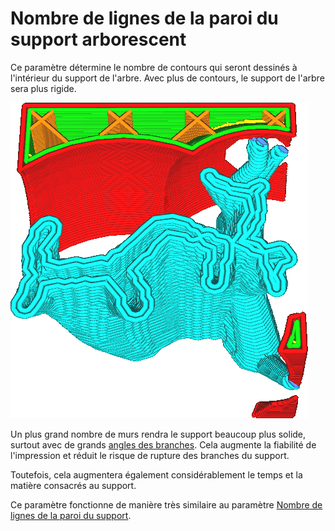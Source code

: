 Nombre de lignes de la paroi du support arborescent
====
Ce paramètre détermine le nombre de contours qui seront dessinés à l'intérieur du support de l'arbre. Avec plus de contours, le support de l'arbre sera plus rigide.

![Deux murs](../../../articles/images/support_tree_wall_count.png)

Un plus grand nombre de murs rendra le support beaucoup plus solide, surtout avec de grands [angles des branches](../support/support_tree_angle.md). Cela augmente la fiabilité de l'impression et réduit le risque de rupture des branches du support.

Toutefois, cela augmentera également considérablement le temps et la matière consacrés au support.

Ce paramètre fonctionne de manière très similaire au paramètre [Nombre de lignes de la paroi du support](../support/support_wall_count.md).
